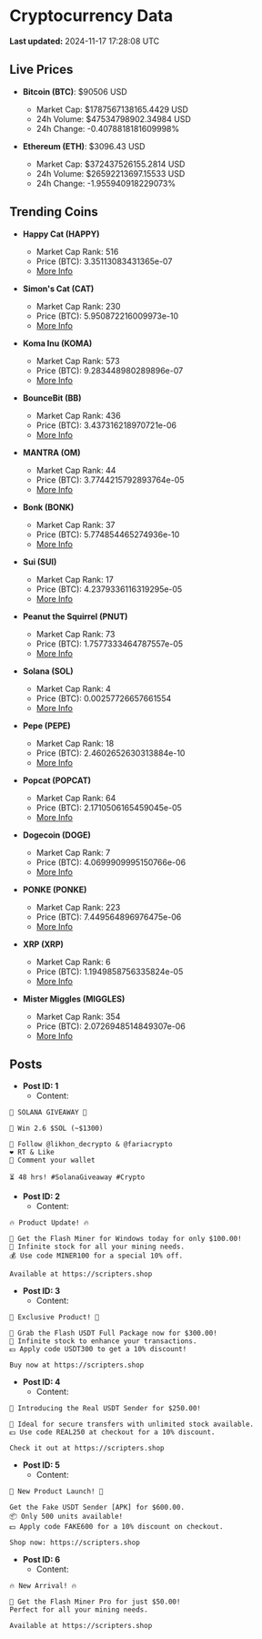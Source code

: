 # Cryptocurrency Data

**Last updated:** 2024-11-17 17:28:08 UTC

## Live Prices
- **Bitcoin (BTC)**: $90506 USD
  - Market Cap: $1787567138165.4429 USD
  - 24h Volume: $47534798902.34984 USD
  - 24h Change: -0.4078818181609998%

- **Ethereum (ETH)**: $3096.43 USD
  - Market Cap: $372437526155.2814 USD
  - 24h Volume: $26592213697.15533 USD
  - 24h Change: -1.955940918229073%

## Trending Coins
- **Happy Cat (HAPPY)**
  - Market Cap Rank: 516
  - Price (BTC): 3.35113083431365e-07
  - [More Info](https://www.coingecko.com/en/coins/happycat)

- **Simon's Cat (CAT)**
  - Market Cap Rank: 230
  - Price (BTC): 5.950872216009973e-10
  - [More Info](https://www.coingecko.com/en/coins/simons-cat)

- **Koma Inu (KOMA)**
  - Market Cap Rank: 573
  - Price (BTC): 9.283448980289896e-07
  - [More Info](https://www.coingecko.com/en/coins/koma-inu)

- **BounceBit (BB)**
  - Market Cap Rank: 436
  - Price (BTC): 3.437316218970721e-06
  - [More Info](https://www.coingecko.com/en/coins/bouncebit)

- **MANTRA (OM)**
  - Market Cap Rank: 44
  - Price (BTC): 3.7744215792893764e-05
  - [More Info](https://www.coingecko.com/en/coins/mantra)

- **Bonk (BONK)**
  - Market Cap Rank: 37
  - Price (BTC): 5.774854465274936e-10
  - [More Info](https://www.coingecko.com/en/coins/bonk)

- **Sui (SUI)**
  - Market Cap Rank: 17
  - Price (BTC): 4.2379336116319295e-05
  - [More Info](https://www.coingecko.com/en/coins/sui)

- **Peanut the Squirrel (PNUT)**
  - Market Cap Rank: 73
  - Price (BTC): 1.7577333464787557e-05
  - [More Info](https://www.coingecko.com/en/coins/peanut-the-squirrel)

- **Solana (SOL)**
  - Market Cap Rank: 4
  - Price (BTC): 0.00257726657661554
  - [More Info](https://www.coingecko.com/en/coins/solana)

- **Pepe (PEPE)**
  - Market Cap Rank: 18
  - Price (BTC): 2.4602652630313884e-10
  - [More Info](https://www.coingecko.com/en/coins/pepe)

- **Popcat (POPCAT)**
  - Market Cap Rank: 64
  - Price (BTC): 2.1710506165459045e-05
  - [More Info](https://www.coingecko.com/en/coins/popcat)

- **Dogecoin (DOGE)**
  - Market Cap Rank: 7
  - Price (BTC): 4.0699909995150766e-06
  - [More Info](https://www.coingecko.com/en/coins/dogecoin)

- **PONKE (PONKE)**
  - Market Cap Rank: 223
  - Price (BTC): 7.449564896976475e-06
  - [More Info](https://www.coingecko.com/en/coins/ponke)

- **XRP (XRP)**
  - Market Cap Rank: 6
  - Price (BTC): 1.1949858756335824e-05
  - [More Info](https://www.coingecko.com/en/coins/xrp)

- **Mister Miggles (MIGGLES)**
  - Market Cap Rank: 354
  - Price (BTC): 2.0726948514849307e-06
  - [More Info](https://www.coingecko.com/en/coins/mister-miggles)

## Posts
- **Post ID: 1**
  - Content:
```
🚀 SOLANA GIVEAWAY 🚀

🎁 Win 2.6 $SOL (~$1300)

🤝 Follow @likhon_decrypto & @fariacrypto
❤️ RT & Like
💬 Comment your wallet

⏳ 48 hrs! #SolanaGiveaway #Crypto
```

- **Post ID: 2**
  - Content:
```
🔥 Product Update! 🔥

🚀 Get the Flash Miner for Windows today for only $100.00!
🔋 Infinite stock for all your mining needs.
💰 Use code MINER100 for a special 10% off.

Available at https://scripters.shop
```

- **Post ID: 3**
  - Content:
```
🎁 Exclusive Product! 🎁

💸 Grab the Flash USDT Full Package now for $300.00!
🎉 Infinite stock to enhance your transactions.
💵 Apply code USDT300 to get a 10% discount!

Buy now at https://scripters.shop
```

- **Post ID: 4**
  - Content:
```
💎 Introducing the Real USDT Sender for $250.00!

💼 Ideal for secure transfers with unlimited stock available.
💵 Use code REAL250 at checkout for a 10% discount.

Check it out at https://scripters.shop
```

- **Post ID: 5**
  - Content:
```
🚀 New Product Launch! 🚀

Get the Fake USDT Sender [APK] for $600.00.
📦 Only 500 units available!
💵 Apply code FAKE600 for a 10% discount on checkout.

Shop now: https://scripters.shop
```

- **Post ID: 6**
  - Content:
```
🔥 New Arrival! 🔥

💸 Get the Flash Miner Pro for just $50.00!
Perfect for all your mining needs.

Available at https://scripters.shop
```

